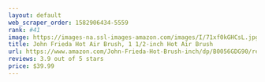 ```yaml
---
layout: default 
﻿web_scraper_order: 1582906434-5559
rank: #41
image: https://images-na.ssl-images-amazon.com/images/I/71xf0kGHCsL.jpg
title: John Frieda Hot Air Brush, 1 1/2-inch Hot Air Brush
url: https://www.amazon.com/John-Frieda-Hot-Brush-inch/dp/B0056GDG90/ref=zg_mw_beauty_41?_encoding=UTF8&psc=1&refRID=3TZEQS81A9Z428JNZMKD
reviews: 3.9 out of 5 stars
price: $39.99 
---
```

